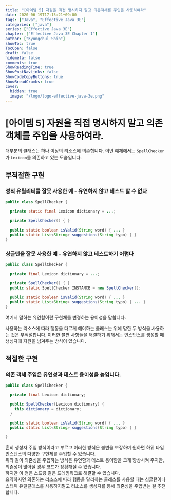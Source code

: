 ```yaml
---
title: "[아이템 5] 자원을 직접 명시하지 말고 의존객체를 주입을 사용하여라"
date: 2020-06-19T17:15:21+09:00
tags: ["Java", "Effective Java 3E"]
categories: ["java"]
series: ["Effective Java 3E"]
chapter: ["Effective Java 3E Chapter 1"]
author: ["Kyungchul Shin"]
showToc: true
TocOpen: false
draft: false
hidemeta: false
comments: true
ShowReadingTime: true
ShowPostNavLinks: false
ShowCodeCopyButtons: true
ShowBreadCrumbs: true
cover:
  hidden: true
  image: "/logo/logo-effective-java-3e.png"
---
```

# [아이템 5] 자원을 직접 명시하지 말고 의존객체를 주입을 사용하여라.

대부분의 클래스는 하나 이상의 리소스에 의존합니다. 이번 예제에서는 `SpellChecker`가 `Lexicon`를 의존하고 있는 모습입니다.
   
## 부적절한 구현
### **정적 유틸리티를 잘못 사용한 예 - 유연하지 않고 테스트 할 수 없다**

``` java
public class SpellChecker {

  private static final Lexicon dictionary = ...;

  private SpellChecker() { } 
  
  public static boolean isValid(String word) { ... }
  public static List<String> suggestions(String typo) { }  
}
```
### **싱글턴을 잘못 사용한 예 - 유연하지 않고 테스트하기 어렵다**
``` java
public class SpellChecker {

  private final Lexicon dictionary = ...;

  private SpellChecker() { }
  public static SpellChecker INSTANCE = new SpellChecker();

  public static boolean isValid(String word) { ... }
  public static List<String> suggestions(String typo) { ... }
}
```
여기서 말하는 유연함이란 구현체를 변경하는 용이성을 말합니다.
   
사용하는 리소스에 따라 행동을 다르게 해야하는 클래스는 위에 말한 두 방식을 사용하는 것은 부적절합니다. 이러한 불편 사항들을 해결하기 위해서는 인스턴스를 생성할 때 생성자에 자원을 넘겨주는 방식이 있습니다.
## 적절한 구현
### **의존 객체 주입은 유연성과 테스트 용이성을 높입니다.**
   

``` java
public class SpellChecker {

  private final Lexicon dictionary;

  public SpellChecker(Lexicon dictionary) {
    this.dictionary = dictionary;
  }

  public static boolean isValid(String word) { ... }
  public static List<String> suggestions(String typo) { }

}
```
흔히 생성자 주입 방식이라고 부르고 이러한 방식은 불변을 보장하며 원하면 하위 타입 인스턴스의 다양한 구현체를 주입할 수 있습니다.   
위와 같이 의존성을 주입하는 방식은 유연함과 테스트 용이함을 크게 향상시켜 주지만, 의존성이 많아질 경우 코드가 장황해질 수 있습니다.   
하지만 이 점은 스프링 같은 프레임워크로 해결할 수 있습니다.    
요약하자면 의존하는 리소스에 따라 행동을 달리하는 클레스를 사용할 때는 싱글턴이나 스태틱 유틸클래스를 사용하지말고
리소스를 생성자를 통해 의존성을 주입받는 걸 추천합니다.
